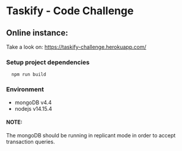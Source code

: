 # Taskify - Code Challenge
## Online instance:
Take a look on: https://taskify-challenge.herokuapp.com/

### Setup project dependencies
```
  npm run build
```

### Environment
* mongoDB v4.4
* nodejs v14.15.4

#### NOTE:
The mongoDB should be running in replicant mode in order to accept transaction queries.
